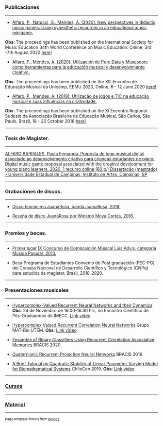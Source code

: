 ### Publicaciones
---
- [Alfaro, P., Natucci, G., Mendes, A. (2020). New perspectives in didactic music games: Using synesthetic resources in an educational music minigame.](https://www.researchgate.net/publication/344259985_New_perspectives_in_didactic_music_games_Using_synesthetic_resources_in_an_educational_music_minigame)

**Obs**: The proceedings has been published on the International Society for Music Education 34th World Conference on Music Education: Online, 3rd -7th August 2020 [here!](https://www.isme.org/sites/default/files/documents/Proceedings%20final%202020%20ISME%20WORLD%20CONFERENCE.pdf)

- [Alfaro, P., Mendes, A. (2020). Utilización de Pure Data y Musescore como herramientas para la educación musical y desenvolvimiento creativo.](https://www.researchgate.net/publication/343774702_Utilizacion_de_Pure_Data_y_Musescore_como_herramientas_para_la_educacion_musical_y_desenvolvimiento_creativo)

**Obs**: The proceedings has been published on the XIII Encontro de Educação Musical da Unicamp, EEMU 2020, Online, 8 - 12 June 2020 [here!](https://sites.google.com/dac.unicamp.br/eemu/anais/2020?authuser=0)

- [Alfaro, P., Mendes, A. (2018). Utilização de jogos e TIC na educação musical e suas influências na criatividade.](https://www.researchgate.net/publication/343774857_Utilizacao_de_jogos_e_TIC_na_educacao_musical_e_suas_influencias_na_criatividade)

**Obs**: The proceedings has been published on the XI	Encontro	Regional	Sudeste	da	Associação	Brasileira	de	Educação	Musical, São	Carlos, São Paulo, Brazil, 18 - 20 October 2018 [here!](http://abemeducacaomusical.com.br/conferencias/index.php/sd2018/regsd/paper/viewFile/3230/1774)


---
### Tesis de Magister.
---

[ALFARO BARRALES, Paula Fernanda. Proposta de jogo musical digital associado ao desenvolvimento criativo para crianças estudantes de piano: Digital music game proposal associated with the creative development for young piano learners. 2020. 1 recurso online (80 p.) Dissertação (mestrado) - Universidade Estadual de Campinas, Instituto de Artes, Campinas, SP](http://repositorio.unicamp.br/jspui/handle/REPOSIP/344240)

---
### Grabaciones de discos.
---

- [Disco homónimo JuanaRosa, banda JuanaRosa, 2016.](https://open.spotify.com/album/1VhniXD6lELfiDeZhNWL8b?si=VX0VqfjtRTicp5l5BWs0xQ)

- [Reseña de disco JuanaRosa por Winston Moya Cortés, 2016.](https://scielo.conicyt.cl/scielo.php?script=sci_arttext&pid=S0716-27902017000100163)

---
### Premios y becas.
---

- [Primer lugar IX Concurso de Composición Musical Luis Advis, categoría Música Popular, 2013.](https://luisadvis.cultura.gob.cl/ganadores)

- Beca Programa de Estudiantes Convenio de Post graduación (PEC-PG) del Consejo Nacional de Desarrollo Científico y Tecnológico (CNPq) para estudios de magister, Brasil, 2018-2020.

---
### Presentaciones musicales
---

- [Hypercomplex-Valued Recurrent Neural Networks and their Dynamics](https://www.ime.unicamp.br/~encpos/?p=submissoes) 
**Obs**: 24 de Novembro de 16:00-16:30 hrs, no Encontro Científico de Pós-Graduandos do IMECC. [Link video](https://www.youtube.com/watch?v=P0dySNqxUnA&t=27s) 

- [Hypercomplex Valued Recurrent Correlation Neural Networks](https://noticias.utem.cl/2020/10/08/departamento-de-matematicas-invita-al-seminario-matbio-utem-2020-9/?fbclid=IwAR1_oxfv3FXX5yYEvwzNyJaY-_TDlJIXT18-Jcz5f0m5rsbGWgRpRu6rbYo) Grupo MAT-Bio UTEM.
**Obs**: [Link video](https://www.facebook.com/matbio.utem/videos/342211716839533/)

- [Ensamble of Binary Classifiers Using Recurrent Correlation Associative Memories](https://www.youtube.com/watch?v=UUG2lNxfjpI&t=2s) BRACIS 2020.

- [Quaternionic Recurrent Projection Neural Networks](/pdf/BRACIS_19_Presentacion.pdf) BRACIS 2019.

- [A Brief Tutorial on Quadratic Stability of Linear Parameter-Varying Model for Biomathematical Systems](/pdf/SLIDE_206_jmp.pdf) ChileCon 2019.
**Obs**: [Link video](https://www.youtube.com/watch?v=Rvy6b6vm2iU)

---
### [Cursos](/sample_page5.html)
---
### [Material](/sample_page6.html)
---
<p style="font-size:11px">Page template forked from <a href="https://github.com/evanca/quick-portfolio">evanca</a></p>
<!-- Remove above link if you don't want to attibute -->
